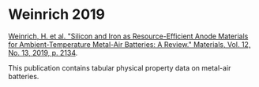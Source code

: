 # Weinrich 2019

[Weinrich, H. et al. "Silicon and Iron as Resource-Efficient Anode Materials for Ambient-Temperature Metal-Air Batteries: A Review." Materials, Vol. 12, No. 13, 2019, p. 2134](https://doi.org/10/gmt3b2).

This publication contains tabular physical property data on metal-air batteries. 